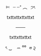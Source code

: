 <p align="center">
✄⠀┈ ┈⁺ ︵⠀੭ৎ
</p>
<p align="center">
txttxttxttxttxt
</p>
<p align="center">
───
</p>
<p align="center">
txttxttxttxt
</p>
<p align="center">
ৎ ‿ ⠀ꕀ ⁰⁰⠀ꮼ ᧓
</p>
